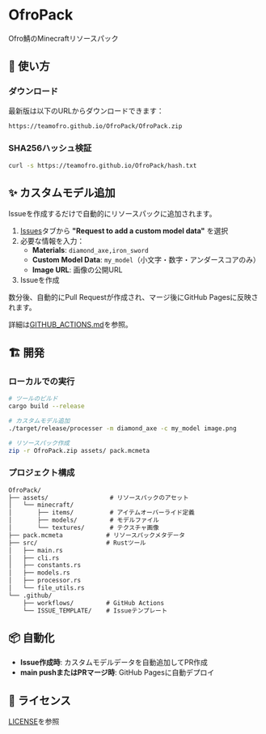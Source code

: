 # OfroPack

Ofro鯖のMinecraftリソースパック

## 🚀 使い方

### ダウンロード

最新版は以下のURLからダウンロードできます：

```txt
https://teamofro.github.io/OfroPack/OfroPack.zip
```

### SHA256ハッシュ検証

```bash
curl -s https://teamofro.github.io/OfroPack/hash.txt
```

## ✨ カスタムモデル追加

Issueを作成するだけで自動的にリソースパックに追加されます。

1. [Issues](../../issues/new/choose)タブから **"Request to add a custom model data"** を選択
2. 必要な情報を入力：
   - **Materials**: `diamond_axe,iron_sword`
   - **Custom Model Data**: `my_model`（小文字・数字・アンダースコアのみ）
   - **Image URL**: 画像の公開URL
3. Issueを作成

数分後、自動的にPull Requestが作成され、マージ後にGitHub Pagesに反映されます。

詳細は[GITHUB_ACTIONS.md](GITHUB_ACTIONS.md)を参照。

## 🏗️ 開発

### ローカルでの実行

```bash
# ツールのビルド
cargo build --release

# カスタムモデル追加
./target/release/processer -m diamond_axe -c my_model image.png

# リソースパック作成
zip -r OfroPack.zip assets/ pack.mcmeta
```

### プロジェクト構成

```txt
OfroPack/
├── assets/                 # リソースパックのアセット
│   └── minecraft/
│       ├── items/          # アイテムオーバーライド定義
│       ├── models/         # モデルファイル
│       └── textures/       # テクスチャ画像
├── pack.mcmeta            # リソースパックメタデータ
├── src/                   # Rustツール
│   ├── main.rs
│   ├── cli.rs
│   ├── constants.rs
│   ├── models.rs
│   ├── processor.rs
│   └── file_utils.rs
└── .github/
    ├── workflows/         # GitHub Actions
    └── ISSUE_TEMPLATE/    # Issueテンプレート
```

## 📦 自動化

- **Issue作成時**: カスタムモデルデータを自動追加してPR作成
- **main pushまたはPRマージ時**: GitHub Pagesに自動デプロイ

## 📝 ライセンス

[LICENSE](LICENSE)を参照
